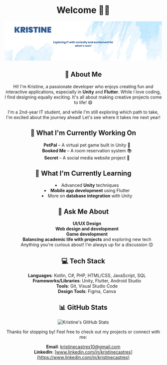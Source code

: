 <div align="center">

# Welcome 👋✨

![Kristine's Banner](kristine.png)

## 🌱 About Me
Hi! I'm Kristine, a passionate developer who enjoys creating fun and interactive applications, especially in **Unity** and **Flutter**. While I love coding, I find designing equally exciting. It's all about making creative projects come to life! 😄

I'm a 2nd-year IT student, and while I'm still exploring which path to take, I'm excited about the journey ahead! Let's see where it takes me next year!

## 🔭 What I'm Currently Working On
<p align="center">
  <ul style="list-style-position: inside; list-style: none;">
    <li><b>PetPal</b> – A virtual pet game built in Unity 🐾</li>
    <li><b>Booked Me</b> – A room reservation system 📚</li>
    <li><b>Secret</b> – A social media website project 🍳</li>
  </ul>
</p>

## 🐋 What I'm Currently Learning
<p align="center">
  <ul style="list-style-position: inside;">
    <li>Advanced <b>Unity</b> techniques</li>
    <li><b>Mobile app development</b> using Flutter</li>
    <li>More on <b>database integration</b> with Unity</li>
  </ul>
</p>

## 💬 Ask Me About
<p align="center">
  <ul style="list-style-position: inside; list-style: none;">
    <li><b>UI/UX Design</b></li>
    <li><b>Web design and development</b></li>
    <li><b>Game development</b></li>
    <li><b>Balancing academic life with projects</b> and exploring new tech</li>
    <li>Anything you're curious about! I'm always up for a discussion 😊</li>
  </ul>
</p>

## 💻 Tech Stack
<p align="center">
  <ul style="list-style-position: inside; list-style: none;">
    <li><b>Languages</b>: Kotlin, C#, PHP, HTML/CSS, JavaScript, SQL</li>
    <li><b>Frameworks/Libraries</b>: Unity, Flutter, Android Studio</li>
    <li><b>Tools</b>: Git, Visual Studio Code</li>
    <li><b>Design Tools</b>: Figma, Canva</li>
  </ul>
</p>

## 📊 GitHub Stats
![Kristine's GitHub Stats](https://github-readme-stats.vercel.app/api?username=Kristine&show_icons=true&theme=radical)

Thanks for stopping by! Feel free to check out my projects or connect with me:

**Email**: kristinecastres10@gmail.com  
**LinkedIn**: [www.linkedin.com/in/kristinecastres](https://www.linkedin.com/in/kristinecastres)

</div>
